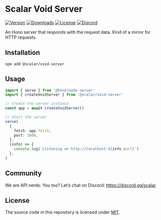 # Scalar Void Server

[![Version](https://img.shields.io/npm/v/%40scalar/void-server)](https://www.npmjs.com/package/@scalar/void-server)
[![Downloads](https://img.shields.io/npm/dm/%40scalar/void-server)](https://www.npmjs.com/package/@scalar/void-server)
[![License](https://img.shields.io/npm/l/%40scalar%2Fvoid-server)](https://www.npmjs.com/package/@scalar/void-server)
[![Discord](https://img.shields.io/discord/1135330207960678410?style=flat&color=5865F2)](https://discord.gg/scalar)

An Hono server that responds with the request data. Kind of a mirror for HTTP requests.

## Installation

```
npm add @scalar/void-server
```

## Usage

```ts
import { serve } from '@hono/node-server'
import { createVoidServer } from '@scalar/void-server'

// Create the server instance
const app = await createVoidServer()

// Start the server
serve(
  {
    fetch: app.fetch,
    port: 3000,
  },
  (info) => {
    console.log(`Listening on http://localhost:${info.port}`)
  },
)
```

## Community

We are API nerds. You too? Let’s chat on Discord: <https://discord.gg/scalar>

## License

The source code in this repository is licensed under [MIT](https://github.com/scalar/void/blob/main/LICENSE).

